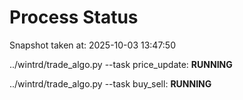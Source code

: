 # Process Status

Snapshot taken at: 2025-10-03 13:47:50

../wintrd/trade_algo.py --task price_update: **RUNNING**

../wintrd/trade_algo.py --task buy_sell: **RUNNING**

